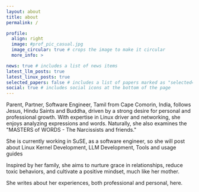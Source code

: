```yaml
---
layout: about
title: about
permalink: /

profile:
  align: right
  image: #prof_pic_casual.jpg
  image_circular: true # crops the image to make it circular
  more_info: >

news: true # includes a list of news items
latest_llm_posts: true
latest_linux_posts: true
selected_papers: false # includes a list of papers marked as "selected={true}"
social: true # includes social icons at the bottom of the page
---
```


Parent, Partner, Software Engineer, Tamil from Cape Comorin, India, follows Jesus, Hindu Saints and Buddha, driven by a strong desire for personal and professional growth. With expertise in Linux driver and networking, she enjoys analyzing expressions and words. Naturally, she also examines the "MASTERS of WORDS - The Narcissists and friends."

She is currently working in SuSE, as a software engineer, so she will post about Linux Kernel Development, LLM Development, Tools and usage guides

Inspired by her family, she aims to nurture grace in relationships, reduce toxic behaviors, and cultivate a positive mindset, much like her mother.

She writes about her experiences, both professional and personal, here.
